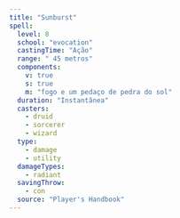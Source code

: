 ```yaml
---
title: "Sunburst"
spell:
  level: 8
  school: "evocation"
  castingTime: "Ação"
  range: " 45 metros"
  components:
    v: true
    s: true
    m: "fogo e um pedaço de pedra do sol"
  duration: "Instantânea"
  casters:
    - druid
    - sorcerer
    - wizard
  type:
    - damage
    - utility
  damageTypes:
    - radiant
  savingThrow:
    - con
  source: "Player's Handbook"
---
```

